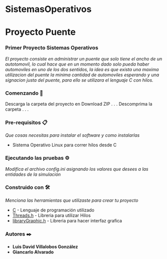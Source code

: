 # SistemasOperativos

# Proyecto Puente
### Primer Proyecto Sistemas Operativos
_El proyecto consiste en administrar un puente que solo tiene el ancho de un autotomovil, lo cual hace que en un momento dado solo pueda haber
automoviles en uno de los dos sentidos, la idea es que exista una maxima utilizacion del puente la minima cantidad de automoviles esperando y
una signacion justa del puente, para ello se utilizara el lenguaje C con hilos._

### Comenzando 🚀

Descarga la carpeta del proyecto en Download ZIP . . .
Descomprima la carpeta . . .

### Pre-requisitos 📋

_Que cosas necesitas para instalar el software y como instalarlas_
* Sistema Operativo Linux para correr hilos desde C

### Ejecutando las pruebas ⚙️

_Modifica el archivo config.ini asignando los valores que desees a las entidades de la simulación_

### Construido con 🛠️

_Menciona las herramientas que utilizaste para crear tu proyecto_

* [C]() - Lenguaje de programación utilizado
* [Threads.h]() - Libreria para utilizar Hilos
* [libraryGraphic.h]() - Libreria para hacer interfaz grafica

### Autores ✒️

* **Luis David Villalobos González**
* **Giancarlo Alvarado**
